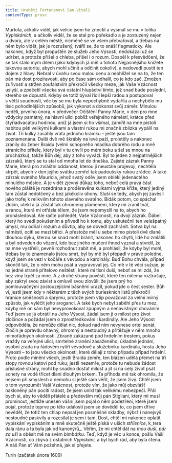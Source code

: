 ```yaml
---
title: Hraběti Fortunanovi San Vitali
contentType: prose
---
```


  

Murtola, ačkoliv viděl, jak velice jsem ho znectil a vysmál se mu v tolika _Vypískáních_, a ačkoliv viděl, že se stal pro pořekadlo a je zostuzený nejen u dvora, ale v celém městě, nicméně se ve všem přetvařoval, a třebas na něm bylo vidět, jak je rozrušený, tvářil se, že to snáší flegmaticky. Ale nakonec, když byl propuštěn ze služeb Jeho Výsosti, nedokázal už se udržet, a protože přišel o chleba, přišel i o rozum. Dospěl k přesvědčení, že se tak stalo mým dílem (jako kdybych já měl u tohoto Nejjasnějšího knížete takovou autoritu, abych mohl učinit a odčinit cokoliv), a nedovedl pustit ten dojem z hlavy. Nebral v úvahu svou malou cenu a neohlížel se na to, že ten pán má dost prozíravosti, aby po čase sám odhalil, co je kdo zač. Zmožen zuřivostí a stržen zoufalstvím překročil všecky meze, jak Vaše Vzácnost uslyší, a zpečetil všecka svá ostatní hlupáctví tímto, jež snad bude poslední, kterého se dopustil. Kdyby se totiž býval řídil lepší radou a postupoval s větší soudností, věc by se mu byla nepochybně vydařila a nechybělo mu tisíc pohodlnějších způsobů, jak vykonat a dokonat svůj záměr. Minulou neděli, prvního února, v předvečer Očištění Panny Marie, v den pro mne vždycky památný, na hlavní ulici poblíž veřejného náměstí, krátce před čtyřiadvacátou hodinou, aniž já jsem si ho všímal, zamířil na mne pistoli nabitou pěti velikými kulkami a vlastní rukou mi značně zblízka vypálil na život. Tři kulky zasáhly vrata jednoho krámku – ještě jsou tam poznamenána. Další dvě mě škrábly na levé paži, proletěly a nakonec zranily do žeber Braidu (velmi schopného mladíka dobrého rodu a mně stranícího přítele, který byl v tu chvíli po mém boku a šel se mnou na procházku), takže Bůh dej, aby z toho vyvázl. Byl to jeden z nejpatrnějších zázraků, který se tu stal od mnoha let do dneška. Zajisté zázrak Panny Marie, která pro zvláštní oddanost, kterou jí neustále projevuji, nechtěla strpět, abych v den jejího svátku zemřel tak padoušsky rukou zrádce. A také zázrak svatého Mauricia, jehož svatý oděv jsem oblékl jedenáctého minulého měsíce. A je vidět zjevný důkaz toho, neboť celá pravá část nového pláště je rozedrána a proděravěna kulkami vyjma kříže, který jediný tam zůstal nedotčený a bez jakékoliv úhony. Sluší se tedy, abych jej zavěsil jako trofej k relikviím tohoto slavného svatého. Bídák potom, co spáchal zločin, utekl a já zůstal tak ohromený plamenem, který mi zranil tvář, a ranou, která mi otřásla tělem, že jsem nepomyslil na to, abych ho pronásledoval. Ale račte pohledět, Vaše Vzácnosti, na dvojí zázrak. Ďábel, který ho svedl pokušením a přivedl ho k tomu, aby uskutečnil ten velešpatný úmysl, mu odňal i rozum a důvtip, aby se dovedl zachránit. Sotva byl na náměstí, ocitl se mezi biřici. A přestože měl u sebe mimo pistoli dvě dlaně dlouhou dýku, kterou se snad mohl bránit, nakonec ho chytli, lidé ho zmlátili a byl odveden do vězení, kde bez jiného mučení ihned vyznal a stvrdil, že na mne vystřelil, pevně rozhodnut zabít mě, a prohlásil, že kdyby byl mohl, třebas by to znamenalo jistou smrt, byl by mě byl přepadl v pravé poledne, když jsem se vezl v kočáře s vévodou a kardinály. Buď Bohu chvála, případ skončil tak, že o něm mohu psát a vypravovat jej. Co mě v té věci sužuje, je na jedné straně přítelovo neštěstí, které mi tísní duši, neboť se mi zdá, že bez viny trpěl za mne. A z druhé strany pověsti, které ten ničema roztrušuje, aby zakryl svou závist a omluvil svou zlovůli: že jsem prý ho pomlouvačnými zostouzejícími básněmi urazil, pokud jde o čest sester. Bůh ví, jestli jsem kdy v některém z těch svých burleskních listů překročil hranice směšnosti a šprýmu, protože jsem vtip považoval za velmi mírný způsob, jak vyléčit jeho aroganci. A také bych nebyl zaběhl přes tu mez, kdyby mě on sám byl nevyprovokoval zpupným a nenávistným chováním. Teď jsem se já obrátil na Jeho Výsost, žádal jsem ji o milost pro život zločince a požádal jsem o zprostředkování i kardinály. Ale Jeho Výsost odpověděla, že nemůže dělat nic, dokud nad ním nevynese ortel senát. Zločin je opravdu ohavný, ohromný a nestoudný a přitěžuje v něm mnoho mimořádných okolností. Zbraně zakázané pod hrdelním trestem, pokus vraždy na veřejné ulici, smrtelné zranění zasaženého, úkladné jednání, osobní zrada na řádovém rytíři vévodově a služebníku kardinála, hostu Jeho Výsosti – to jsou všecko okolnosti, které dělají z toho případu případ hrdelní. Proto podle mínění všech, jestli Braida zemře, ten blázen udělá přemet na tři stopy rovnou katovi pod ruku; jestli nezemře, protože tu nebude žádost příslušné strany, mohl by snadno dostat milost a jít si na celý život psát sonety na vodě třicet dlaní dlouhým brkem. Ta příhoda mě tak ohromila, že nejsem při smyslech a nemohu si ještě sám věřit, že jsem živý. Chtěl jsem o tom vyrozumět Vaši Vzácnost, protože vím, že jako můj obzvlášť nakloněný pán pocítí radost, že jsem unikl tak velikému nebezpečí. Přál bych si, aby to věděli přátelé a především můj pán Stigliani, který mi musí prominout, jestliže unesen vášní jsem pojal o něm podezření, které jsem pojal, protože teprve po této události jsem se dověděl to, co jsem dříve nevěděl, že totiž ten chlap nepsal jen posměšné skladby, nýbrž i nanejvýš nestoudné paskvily a rozesílal je sem i tam. Dost, chtěl mi nakonec oplatit vypískání vypískáním a mně skutečně ještě píská v uších _střílenice_, k_terá dala ránu a ta byla jak od kanonýrů_. Věřím, že mi chtěl dát na _mou duši_, _pár za uši_ a oběsit mě na svém _bimbátku_. Teď, když je věc u konce, pošlu Vaší Vzácnosti, co zbývá z ostatních _Vypískání_, a byl bych rád, aby byla čtena. A náš Pán ať Vám požehná, jak si přejete.

Turín (začátek února 1609)
